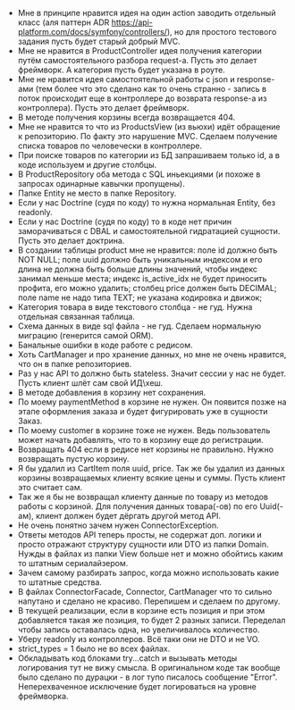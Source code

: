 - Мне в принципе нравится идея на один action заводить отдельный класс (аля паттерн ADR https://api-platform.com/docs/symfony/controllers/), но для простого тестового задания пусть будет старый добрый MVC.
- Мне не нравится в ProductController идея получения категории путём самостоятельного разбора request-a. Пусть это делает фреймворк. А категория пусть будет указана в роуте.
- Мне не нравится идея самостоятельной работы с json и response-ами (тем более что это сделано как то очень странно - запись в поток происходит еще в контроллере до возврата response-а из контроллера). Пусть это делает фреймворк.
- В методе получения корзины всегда возвращается 404.
- Мне не нравится то что из ProductsView (из вьюхи) идёт обращение к репозиторию. По факту это нарушение MVC. Сделаем получение списка товаров по человечески в контроллере.
- При поиске товаров по категории из БД запрашиваем только id, а в коде используем и другие столбцы.
- В ProductRepository оба метода с SQL иньекциями (и похоже в запросах одинарные кавычки пропущены).
- Папке Entity не место в папке Repository.
- Если у нас Doctrine (судя по коду) то нужна нормальная Entity, без readonly.
- Если у нас Doctrine (судя по коду) то в коде нет причин заморачиваться с DBAL и самостоятельной гидратацией сущности. Пусть это делает доктрина.
- В создании таблицы product мне не нравится: поле id должно быть NOT NULL; поле uuid должно быть уникальным индексом и его длина не должна быть больше длины значений, чтобы индекс занимал меньше места; индекс is_active_idx не будет приносить профита, его можно удалить; столбец price должен быть DECIMAL; поле name не надо типа TEXT; не указана кодировка и движок;
- Категория товара в виде текстового столбца - не гуд. Нужна отдельная связанная таблица.
- Схема данных в виде sql файла - не гуд. Сделаем нормальную миграцию (генерится самой ORM).
- Банальные ошибки в коде работе с редисом.
- Хоть CartManager и про хранение данных, но мне не очень нравится, что он в папке репозиториев.
- Раз у нас API то должно быть stateless. Значит сессии у нас не будет. Пусть клиент шлёт сам свой ИД\хеш.
- В методе добавления в корзину нет сохранения.
- По моему paymentMethod в корзине не нужен. Он появится позже на этапе оформления заказа и будет фигурировать уже в сущности Заказ.
- По моему customer в корзине тоже не нужен. Ведь пользователь может начать добавлять, что то в корзину еще до регистрации.
- Возвращать 404 если в редисе нет корзины не правильно. Нужно возвращать пустую корзину.
- Я бы удалил из CartItem поля uuid, price. Так же бы удалил из данных корзины возвращаемых клиенту всякие цены и суммы. Пусть клиент это считает сам.
- Так же я бы не возвращал клиенту данные по товару из методов работы с корзиной. Для получения данных товара(-ов) по его Uuid(-ам), клиент должен будет дёргать другой метод API.
- Не очень понятно зачем нужен ConnectorException.
- Ответы методов API теперь просты, не содержат доп. логики и просто отражают структуру сущности или DTO из папки Domain. Нужды в файлах из папки View больше нет и можно обойтись каким то штатным сериалайзером.
- Зачем самому разбирать запрос, когда можно использовать какие то штатные средства.
- В файлах ConnectorFacade, Connector, CartManager что то сильно напутано и сделано не красиво. Перепишем и сделаем по другому.
- В текущей реализации, если в корзине есть позиция и при этом добавляется такая же позиция, то будет 2 разных записи. Переделал чтобы запись оставалась одна, но увеличивалось количество.
- Уберу readonly из контроллеров. Всё таки они не DTO и не VO.
- strict_types = 1 было не во всех файлах.
- Обкладывать код блоками try...catch и вызывать методы логирования тут не вижу смысла. В оригинальном коде так вообще было сделано по дурацки - в лог тупо писалось сообщение "Error". Неперехваченное исключение будет логироваться на уровне фреймворка.
